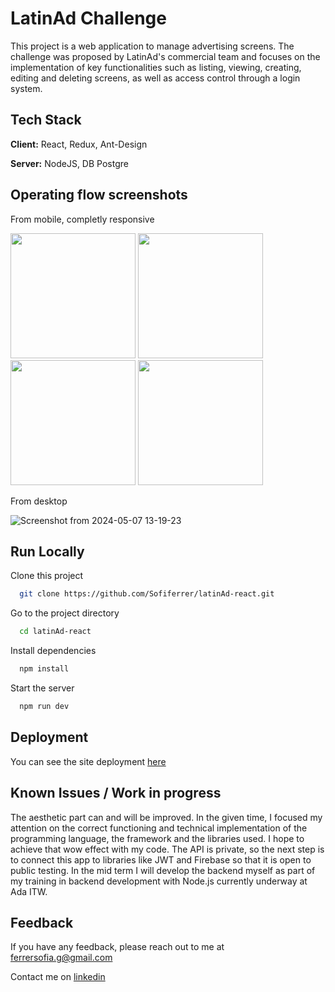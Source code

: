 # LatinAd Challenge

This project is a web application to manage advertising screens. The challenge was proposed by LatinAd's commercial team and focuses on the implementation of key functionalities such as listing, viewing, creating, editing and deleting screens, as well as access control through a login system.

## Tech Stack

**Client:** React, Redux, Ant-Design

**Server:** NodeJS, DB Postgre

## Operating flow screenshots

From mobile, completly responsive

<img src="https://github.com/Sofiferrer/latinAd-react/assets/65264195/47305ad3-ca0d-4066-be95-64d0b840ec26" width="200" height="auto"/>
<img src="https://github.com/Sofiferrer/latinAd-react/assets/65264195/09d798d8-ed2f-4126-920a-ebedbffe5d34" width="200" height="auto"/>
<img src="https://github.com/Sofiferrer/latinAd-react/assets/65264195/97ca19a9-dbb4-44d7-b308-98c626997075" width="200" height="auto"/>
<img src="https://github.com/Sofiferrer/latinAd-react/assets/65264195/1a1a8e2f-415f-4016-bfc7-1dc7d5909be7" width="200" height="auto"/>

From desktop

![Screenshot from 2024-05-07 13-19-23](https://github.com/Sofiferrer/latinAd-react/assets/65264195/e563f78b-8031-4dca-b1f0-daab2e797b2e)

## Run Locally

Clone this project

```bash
  git clone https://github.com/Sofiferrer/latinAd-react.git
```

Go to the project directory

```bash
  cd latinAd-react
```

Install dependencies

```bash
  npm install
```

Start the server

```bash
  npm run dev
```

## Deployment

You can see the site deployment [here](https://sofiferrer.github.io/latinAd-react/)

## Known Issues / Work in progress

The aesthetic part can and will be improved. In the given time, I focused my attention on the correct functioning and technical implementation of the programming language, the framework and the libraries used. I hope to achieve that wow effect with my code.
The API is private, so the next step is to connect this app to libraries like JWT and Firebase so that it is open to public testing.
In the mid term I will develop the backend myself as part of my training in backend development with Node.js currently underway at Ada ITW.

## Feedback

If you have any feedback, please reach out to me at ferrersofia.g@gmail.com

Contact me on [linkedin](https://www.linkedin.com/in/sofia-ferrer-038575187/)
